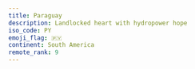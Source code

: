 ```yaml
---
title: Paraguay
description: Landlocked heart with hydropower hope
iso_code: PY
emoji_flag: 🇵🇾
continent: South America
remote_rank: 9
---
```

